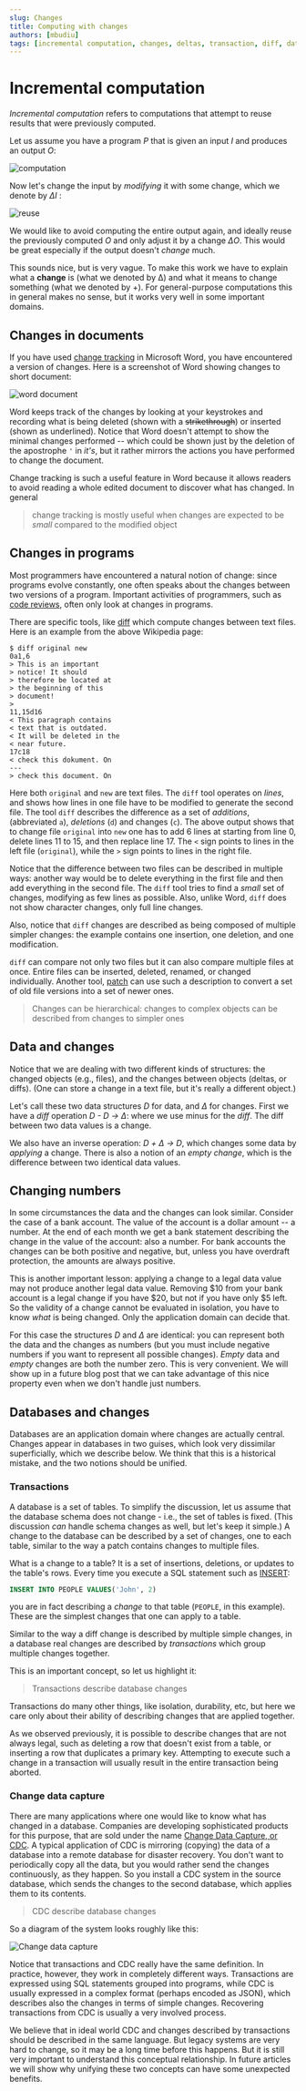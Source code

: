 ```yaml
---
slug: Changes
title: Computing with changes
authors: [mbudiu]
tags: [incremental computation, changes, deltas, transaction, diff, database, CDC]
---
```


# Incremental computation

*Incremental computation* refers to computations that attempt to
reuse results that were previously computed.

Let us assume you have a program *P* that is given an input *I* and
produces an output *O*:

![computation](computation.svg)

Now let's change the input by *modifying* it with some change, which
we denote by *ΔI* :

![reuse](reuse.svg)

We would like to avoid computing the entire output again, and ideally
reuse the previously computed *O* and only adjust it by a change *ΔO*.
This would be great especially if the output doesn't *change* much.

This sounds nice, but is very vague.  To make this work we have to
explain what a __change__ is (what we denoted by Δ) and what it means
to change something (what we denoted by +).  For general-purpose
computations this in general makes no sense, but it works very well in
some important domains.

## Changes in documents

If you have used [change
tracking](https://support.microsoft.com/en-us/office/track-changes-in-word-197ba630-0f5f-4a8e-9a77-3712475e806a)
in Microsoft Word, you have encountered a version of changes.  Here is
a screenshot of Word showing changes to short document:

![word document](word.PNG)

Word keeps track of the changes by looking at your keystrokes and
recording what is being deleted (shown with a ~~strikethrough~~) or
inserted (shown as underlined).  Notice that Word doesn't attempt to
show the minimal changes performed -- which could be shown just by the
deletion of the apostrophe `'` in *it's*, but it rather mirrors the
actions you have performed to change the document.

Change tracking is such a useful feature in Word because it allows
readers to avoid reading a whole edited document to discover what has
changed.  In general

> change tracking is mostly useful when changes are expected to be
  *small* compared to the modified object

## Changes in programs

Most programmers have encountered a natural notion of change: since
programs evolve constantly, one often speaks about the changes between
two versions of a program.  Important activities of programmers, such
as [code reviews](https://en.wikipedia.org/wiki/Code_review), often
only look at changes in programs.

There are specific tools, like
[diff](https://en.wikipedia.org/wiki/Diff) which compute changes
between text files.  Here is an example from the above Wikipedia page:

```console
$ diff original new
0a1,6
> This is an important
> notice! It should
> therefore be located at
> the beginning of this
> document!
>
11,15d16
< This paragraph contains
< text that is outdated.
< It will be deleted in the
< near future.
17c18
< check this dokument. On
---
> check this document. On
```

Here both `original` and `new` are text files.  The `diff` tool
operates on *lines*, and shows how lines in one file have to be
modified to generate the second file.  The tool `diff` describes the
difference as a set of *additions*, (abbreviated `a`), *deletions*
(`d`) and changes (`c`).  The above output shows that to change file
`original` into `new` one has to add 6 lines at starting from line 0,
delete lines 11 to 15, and then replace line 17.  The `<` sign points
to lines in the left file (`original`), while the `>` sign points to
lines in the right file.

Notice that the difference between two files can be described in
multiple ways: another way would be to delete everything in the first
file and then add everything in the second file.  The `diff` tool
tries to find a *small* set of changes, modifying as few lines as
possible.  Also, unlike Word, `diff` does not show character changes,
only full line changes.

Also, notice that `diff` changes are described as being composed of
multiple simpler changes: the example contains one insertion, one
deletion, and one modification.

`diff` can compare not only two files but it can also compare multiple
files at once.  Entire files can be inserted, deleted, renamed, or
changed individually.  Another tool,
[patch](https://en.wikipedia.org/wiki/Patch_(Unix)) can use such a
description to convert a set of old file versions into a set of newer
ones.

> Changes can be hierarchical: changes to complex objects can be
  described from changes to simpler ones

## Data and changes

Notice that we are dealing with two different kinds of structures: the
changed objects (e.g., files), and the changes between objects
(deltas, or diffs).  (One can store a change in a text file, but it's
really a different object.)

Let's call these two data structures *D* for data, and *Δ* for
changes.  First we have a *diff* operation *D - D → Δ*: where we use
minus for the *diff*.  The diff between two data values is a change.

We also have an inverse operation: *D + Δ → D*, which changes some
data by *applying* a change.  There is also a notion of an *empty
change*, which is the difference between two identical data values.

## Changing numbers

In some circumstances the data and the changes can look similar.
Consider the case of a bank account.  The value of the account is a
dollar amount -- a number.  At the end of each month we get a bank
statement describing the change in the value of the account: also a
number.  For bank accounts the changes can be both positive and
negative, but, unless you have overdraft protection, the amounts are
always positive.

This is another important lesson: applying a change to a legal data
value may not produce another legal data value.  Removing $10 from
your bank account is a legal change if you have $20, but not if you
have only $5 left.  So the validity of a change cannot be evaluated in
isolation, you have to know *what* is being changed.  Only the
application domain can decide that.

For this case the structures *D* and *Δ* are identical: you can
represent both the data and the changes as numbers (but you must
include negative numbers if you want to represent all possible
changes).  *Empty* data and *empty* changes are both the number zero.
This is very convenient.  We will show up in a future blog post that
we can take advantage of this nice property even when we don't handle
just numbers.

## Databases and changes

Databases are an application domain where changes are actually
central.  Changes appear in databases in two guises, which look very
dissimilar superficially, which we describe below.  We think that this
is a historical mistake, and the two notions should be unified.

### Transactions

A database is a set of tables.  To simplify the discussion, let us
assume that the database schema does not change - i.e., the set of
tables is fixed.  (This discussion *can* handle schema changes as
well, but let's keep it simple.)  A change to the database can be
described by a set of changes, one to each table, similar to the way a
patch contains changes to multiple files.

What is a change to a table?  It is a set of insertions, deletions, or
updates to the table's rows.  Every time you execute a SQL statement
such as [INSERT](https://www.w3schools.com/sql/sql_insert.asp):
```SQL
INSERT INTO PEOPLE VALUES('John', 2)
```
you are in fact describing a *change* to that table (`PEOPLE`, in this example).
These are the simplest changes that one can apply to a table.

Similar to the way a diff change is described by multiple simple
changes, in a database real changes are described by *transactions*
which group multiple changes together.

This is an important concept, so let us highlight it:

> Transactions describe database changes

Transactions do many other things, like isolation, durability, etc,
but here we care only about their ability of describing changes that
are applied together.

As we observed previously, it is possible to describe changes that are
not always legal, such as deleting a row that doesn't exist from a
table, or inserting a row that duplicates a primary key.  Attempting
to execute such a change in a transaction will usually result in the
entire transaction being aborted.

### Change data capture

There are many applications where one would like to know what has
changed in a database.  Companies are developing sophisticated
products for this purpose, that are sold under the name [Change Data
Capture, or CDC](https://en.wikipedia.org/wiki/Change_data_capture).
A typical application of CDC is mirroring (copying) the data of a
database into a remote database for disaster recovery.  You don't want
to periodically copy all the data, but you would rather send the
changes continuously, as they happen.  So you install a CDC system in
the source database, which sends the changes to the second database,
which applies them to its contents.

> CDC describe database changes

So a diagram of the system looks roughly like this:

![Change data capture](cdc.svg)

Notice that transactions and CDC really have the same definition.  In
practice, however, they work in completely different ways.
Transactions are expressed using SQL statements grouped into programs,
while CDC is usually expressed in a complex format (perhaps encoded as
JSON), which describes also the changes in terms of simple changes.
Recovering transactions from CDC is usually a very involved process.

We believe that in ideal world CDC and changes described by
transactions should be described in the same language.  But legacy
systems are very hard to change, so it may be a long time before this
happens.  But it is still very important to understand this conceptual
relationship.  In future articles we will show why unifying these two
concepts can have some unexpected benefits.
